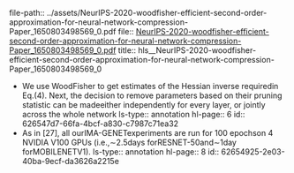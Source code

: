 file-path:: ../assets/NeurIPS-2020-woodfisher-efficient-second-order-approximation-for-neural-network-compression-Paper_1650803498569_0.pdf
file:: [NeurIPS-2020-woodfisher-efficient-second-order-approximation-for-neural-network-compression-Paper_1650803498569_0.pdf](../assets/NeurIPS-2020-woodfisher-efficient-second-order-approximation-for-neural-network-compression-Paper_1650803498569_0.pdf)
title:: hls__NeurIPS-2020-woodfisher-efficient-second-order-approximation-for-neural-network-compression-Paper_1650803498569_0

- We use WoodFisher to get estimates of the Hessian inverse requiredin Eq.(4).  Next, the decision to remove parameters based on their pruning statistic can be madeeither independently for every layer, or jointly across the whole network
  ls-type:: annotation
  hl-page:: 6
  id:: 626547d7-66fa-4bcf-a830-c7987c71ea32
- As  in  [27],  all  ourIMA-GENETexperiments are run for 100 epochson  4  NVIDIA  V100  GPUs  (i.e.,∼2.5days  forRESNET-50and∼1day  forMOBILENETV1).
  ls-type:: annotation
  hl-page:: 8
  id:: 62654925-2e03-40ba-9ecf-da3626a2215e